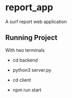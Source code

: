 # report_app
A surf report web application

## Running Project

With two terminals
- cd backend
- python3 server.py

- cd client
- npm run start

